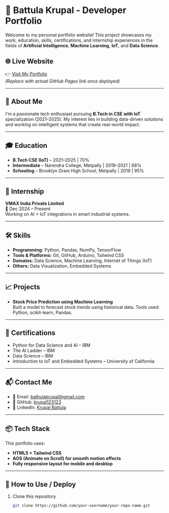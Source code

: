 # 🚀 Battula Krupal - Developer Portfolio

Welcome to my personal portfolio website! This project showcases my work, education, skills, certifications, and internship experiences in the fields of **Artificial Intelligence**, **Machine Learning**, **IoT**, and **Data Science**.

## 🌐 Live Website

👉 [Visit My Portfolio](https://your-github-username.github.io/your-repo-name/)  
_(Replace with actual GitHub Pages link once deployed)_

---

## 📄 About Me

I'm a passionate tech enthusiast pursuing **B.Tech in CSE with IoT** specialization (2021–2025). My interest lies in building data-driven solutions and working on intelligent systems that create real-world impact.

---

## 🎓 Education

- **B.Tech CSE (IoT)** – 2021–2025 | 70%  
- **Intermediate** – Narendra College, Metpally | 2019–2021 | 68%  
- **Schooling** – Brooklyn Gram High School, Metpally | 2019 | 95%

---

## 💼 Internship

**VMAX India Private Limited**  
📅 Dec 2024 – Present  
Working on AI + IoT integrations in smart industrial systems.

---

## 🛠️ Skills

- **Programming:** Python, Pandas, NumPy, TensorFlow  
- **Tools & Platforms:** Git, GitHub, Arduino, Tailwind CSS  
- **Domains:** Data Science, Machine Learning, Internet of Things (IoT)  
- **Others:** Data Visualization, Embedded Systems

---

## 📈 Projects

- **Stock Price Prediction using Machine Learning**  
  Built a model to forecast stock trends using historical data. Tools used: Python, scikit-learn, Pandas.

---

## 📜 Certifications

- Python for Data Science and AI – IBM  
- The AI Ladder – IBM  
- Data Science – IBM  
- Introduction to IoT and Embedded Systems – University of California

---

## 📬 Contact Me

- 📧 Email: bathulakrupal@gmail.com  
- 💼 GitHub: [krupal123123](https://github.com/krupal123123)  
- 🔗 LinkedIn: [Krupal Battula](https://www.linkedin.com/in/krupal-battula-55488a254)

---

## 📦 Tech Stack

This portfolio uses:
- **HTML5 + Tailwind CSS**
- **AOS (Animate on Scroll) for smooth motion effects**
- **Fully responsive layout for mobile and desktop**

---

## 🌟 How to Use / Deploy

1. Clone this repository  
   ```bash
   git clone https://github.com/your-username/your-repo-name.git
